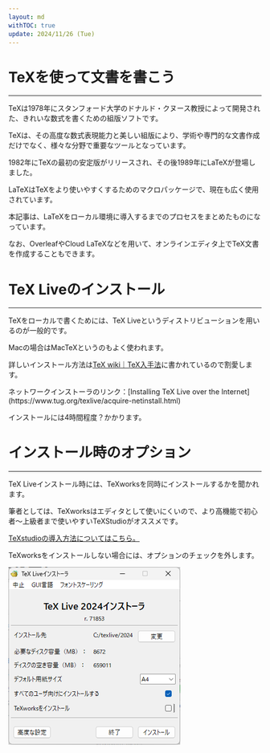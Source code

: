 ```yaml
---
layout: md
withTOC: true
update: 2024/11/26 (Tue)
---
```


# TeXを使って文書を書こう

---

TeXは1978年にスタンフォード大学のドナルド・クヌース教授によって開発された、きれいな数式を書くための組版ソフトです。

TeXは、その高度な数式表現能力と美しい組版により、学術や専門的な文書作成だけでなく、様々な分野で重要なツールとなっています。

1982年にTeXの最初の安定版がリリースされ、その後1989年にLaTeXが登場しました。

LaTeXはTeXをより使いやすくするためのマクロパッケージで、現在も広く使用されています。

本記事は、LaTeXをローカル環境に導入するまでのプロセスをまとめたものになっています。

なお、OverleafやCloud LaTeXなどを用いて、オンラインエディタ上でTeX文書を作成することもできます。

# TeX Liveのインストール

---

TeXをローカルで書くためには、TeX Liveというディストリビューションを用いるのが一般的です。

Macの場合はMacTeXというのもよく使われます。

詳しいインストール方法は<span class="exlink">[TeX wiki｜TeX入手法](https://texwiki.texjp.org/?TeX%E5%85%A5%E6%89%8B%E6%B3%95)</span>に書かれているので割愛します。

<aside class="pinned">
<div>
ネットワークインストーラのリンク：<span class="exlink">[Installing TeX Live over the Internet](https://www.tug.org/texlive/acquire-netinstall.html)</span>
</div>
</aside>

インストールには4時間程度？かかります。

# インストール時のオプション

---

TeX Liveインストール時には、TeXworksを同時にインストールするかを聞かれます。

筆者としては、TeXworksはエディタとして使いにくいので、より高機能で初心者～上級者まで使いやすいTeXStudioがオススメです。

<span class="familylink">[TeXstudioの導入方法についてはこちら。](/TeX/TeXstudio/TeXstudio.md)</span>

TeXworksをインストールしない場合には、オプションのチェックを外します。

![TeXworksのチェックを外す](TeXLive1.png "max-width=500px TeXworksのチェックを外す場合")
